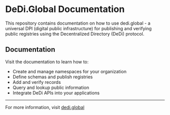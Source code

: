# DeDi.Global Documentation

This repository contains documentation on how to use dedi.global - a universal DPI (digital public infrastructure) for publishing and verifying public registries using the Decentralized Directory (DeDi) protocol.

## Documentation

Visit the documentation to learn how to:

- Create and manage namespaces for your organization
- Define schemas and publish registries
- Add and verify records
- Query and lookup public information
- Integrate DeDi APIs into your applications

---

For more information, visit [dedi.global](https://dedi.global)


